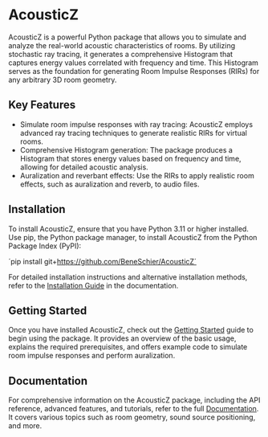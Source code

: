# AcousticZ

AcousticZ is a powerful Python package that allows you to simulate and analyze the real-world acoustic characteristics of rooms. By utilizing stochastic ray tracing, it generates a comprehensive Histogram that captures energy values correlated with frequency and time. This Histogram serves as the foundation for generating Room Impulse Responses (RIRs) for any arbitrary 3D room geometry.

## Key Features

- Simulate room impulse responses with ray tracing: AcousticZ employs advanced ray tracing techniques to generate realistic RIRs for virtual rooms.
- Comprehensive Histogram generation: The package produces a Histogram that stores energy values based on frequency and time, allowing for detailed acoustic analysis.
- Auralization and reverbant effects: Use the RIRs to apply realistic room effects, such as auralization and reverb, to audio files.

## Installation

To install AcousticZ, ensure that you have Python 3.11 or higher installed. Use pip, the Python package manager, to install AcousticZ from the Python Package Index (PyPI):

´pip install git+https://github.com/BeneSchier/AcousticZ´


For detailed installation instructions and alternative installation methods, refer to the [Installation Guide](./docs/build/html/Installation.html) in the documentation.

## Getting Started

Once you have installed AcousticZ, check out the [Getting Started](./docs/build/html/GettingStarted.html) guide to begin using the package. It provides an overview of the basic usage, explains the required prerequisites, and offers example code to simulate room impulse responses and perform auralization.

## Documentation

For comprehensive information on the AcousticZ package, including the API reference, advanced features, and tutorials, refer to the full [Documentation](./docs/build/html/index.html). It covers various topics such as room geometry, sound source positioning, and more.

